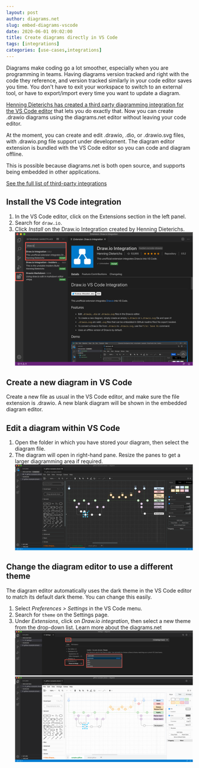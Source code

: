 ```yaml
---
layout: post
author: diagrams.net
slug: embed-diagrams-vscode
date: 2020-06-01 09:02:00
title: Create diagrams directly in VS Code
tags: [integrations]
categories: [use-cases,integrations]
---
```


Diagrams make coding go a lot smoother, especially when you are programming in teams. Having diagrams version tracked and right with the code they reference, and version tracked similarly in your code editor saves you time. You don't have to exit your workspace to switch to an external tool, or have to export/import every time you want to update a diagram.

[Henning Dieterichs has created a third party diagramming integration for the VS Code editor](https://marketplace.visualstudio.com/items?itemName=hediet.vscode-drawio) that lets you do exactly that. Now you can create .drawio diagrams using the diagrams.net editor without leaving your code editor.

At the moment, you can create and edit .drawio, .dio, or .drawio.svg files, with .drawio.png file support under development. The diagram editor extension is bundled with the VS Code editor so you can code and diagram offline.

This is possible because diagrams.net is both open source, and supports being embedded in other applications.

[See the full list of third-party integrations](https://www.diagrams.net/integrations.html)

## Install the VS Code integration

1. In the VS Code editor, click on the Extensions section in the left panel.
2. Search for ``draw.io``.
3. Click _Install_ on the Draw.io Integration created by Henning Dieterichs.
<br /><img src="/assets/img/blog/vscode-drawio-integration-install.png" width="600" alt="Install the diagramming extension in the VS Code editor to create .drawio diagrams">

## Create a new diagram in VS Code

Create a new file as usual in the VS Code editor, and make sure the file extension is .drawio. A new blank diagram will be shown in the embedded diagram editor.

## Edit a diagram within VS Code

1. Open the folder in which you have stored your diagram, then select the diagram file.
2. The diagram will open in right-hand pane. Resize the panes to get a larger diagramming area if required.
<br /><img src="/assets/img/blog/vscode-gitflow-diagram.png" width="600" alt="Open and edit a diagram in the VS Code editor">

## Change the diagram editor to use a different theme

The diagram editor automatically uses the dark theme in the VS Code editor to match its default dark theme. You can change this easily.

1. Select _Preferences > Settings_ in the VS Code menu.
2. Search for ``theme`` on the Settings page.
3. Under _Extensions_, click on _Draw.io integration_, then select a new theme from the drop-down list. Learn more about the diagrams.net
<br /><img src="/assets/img/blog/vscode-drawio-theme-selection.png" width="600" alt="Change the diagram editor theme via the VS Code Settings">
<br /><img src="/assets/img/blog/vscode-gitflow-diagram-light.png" width="600" alt="You can use a different diagram editor theme within the VS Code editor">
